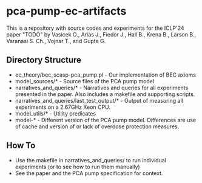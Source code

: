 # pca-pump-ec-artifacts

This is a repository with source codes and experiments for the ICLP'24 paper "TODO" by Vasicek O., Arias J., Fiedor J.,
Hall B., Krena B., Larson B., Varanasi S. Ch., Vojnar T., and Gupta G.

## Directory Structure
- ec_theory/bec_scasp-pca_pump.pl           - Our implementation of BEC axioms
- model_sources/*                           - Source files of the PCA pump model
- narratives_and_queries/*                  - Narratives and queries for all experiments presented in the paper.
                                              Also includes a makefile and supporting scripts.
- narratives_and_queries/last_test_output/* - Output of measuring all experiments on a 2.67GHz Xeon CPU.
- model_utils/*                             - Utility predicates
- model-*                                   - Different version of the PCA pump model. Differences are use of cache and
                                              version of or lack of overdose protection measures.

## How To
- Use the makefile in narratives_and_queries/ to run individual experiments (or to see how to run them manually)
- See the paper and the PCA pump specification for context.